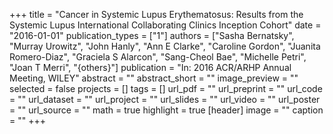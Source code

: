 +++
title = "Cancer in Systemic Lupus Erythematosus: Results from the Systemic Lupus International Collaborating Clinics Inception Cohort"
date = "2016-01-01"
publication_types = ["1"]
authors = ["Sasha Bernatsky", "Murray Urowitz", "John Hanly", "Ann E Clarke", "Caroline Gordon", "Juanita Romero-Diaz", "Graciela S Alarcon", "Sang-Cheol Bae", "Michelle Petri", "Joan T Merri", "{others}"]
publication = "In: 2016 ACR/ARHP Annual Meeting, WILEY"
abstract = ""
abstract_short = ""
image_preview = ""
selected = false
projects = []
tags = []
url_pdf = ""
url_preprint = ""
url_code = ""
url_dataset = ""
url_project = ""
url_slides = ""
url_video = ""
url_poster = ""
url_source = ""
math = true
highlight = true
[header]
image = ""
caption = ""
+++
